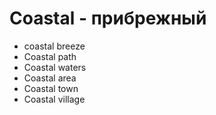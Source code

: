 # Coastal - прибрежный

- coastal breeze
- Coastal path
- Coastal waters
- Coastal area
- Coastal town
- Coastal village
